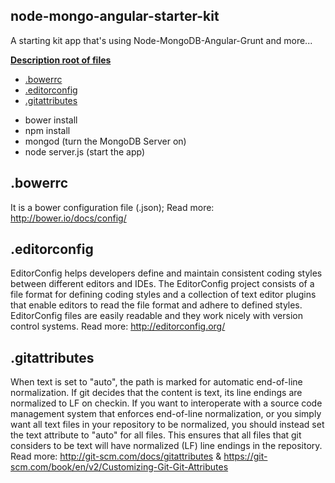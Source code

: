 ## node-mongo-angular-starter-kit
A starting kit app that's using Node-MongoDB-Angular-Grunt and more...

**[Description root of files](#headers)**
* [.bowerrc](#bowerrc)
* [.editorconfig](#editorconfig)
* [.gitattributes](#gitattributes)
- bower install
- npm install
- mongod (turn the MongoDB Server on)
- node server.js (start the app)



<a name="bowerrc"/>



## .bowerrc
It is a bower configuration file (.json); 
Read more: http://bower.io/docs/config/

## .editorconfig
EditorConfig helps developers define and maintain consistent coding styles between different editors and IDEs. The EditorConfig project consists of a file format for defining coding styles and a collection of text editor plugins that enable editors to read the file format and adhere to defined styles. EditorConfig files are easily readable and they work nicely with version control systems.
Read more: http://editorconfig.org/

## .gitattributes
When text is set to "auto", the path is marked for automatic end-of-line normalization. If git decides that the content is text, its line endings are normalized to LF on checkin.
If you want to interoperate with a source code management system that enforces end-of-line normalization, or you simply want all text files in your repository to be normalized, you should instead set the text attribute to "auto" for all files.
This ensures that all files that git considers to be text will have normalized (LF) line endings in the repository.
Read more: http://git-scm.com/docs/gitattributes & https://git-scm.com/book/en/v2/Customizing-Git-Git-Attributes

